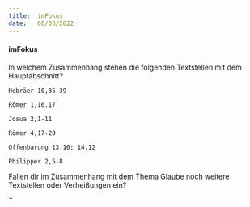 ```yaml
---
title:  imFokus
date:   08/03/2022
---
```


#### imFokus

In welchem Zusammenhang stehen die folgenden Textstellen mit dem Hauptabschnitt?

`Hebräer 10,35-39`

`Römer 1,16.17`

`Josua 2,1-11`

`Römer 4,17-20`

`Offenbarung 13,10; 14,12`

`Philipper 2,5-8`

Fallen dir im Zusammenhang mit dem Thema Glaube noch weitere Textstellen oder Verheißungen ein?

``
